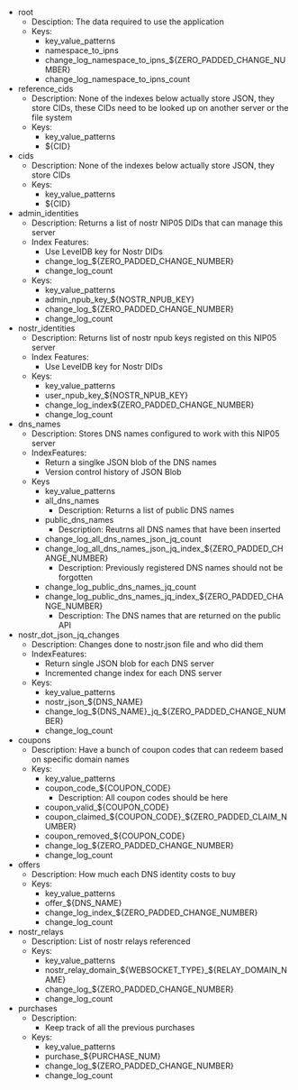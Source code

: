 * root
    * Desciption: The data required to use the application
    * Keys:
        * key_value_patterns
        * namespace_to_ipns
        * change_log_namespace_to_ipns_${ZERO_PADDED_CHANGE_NUMBER}
        * change_log_namespace_to_ipns_count
* reference_cids
    * Description: None of the indexes below actually store JSON, they store CIDs, these CIDs need to be looked up on another server or the file system
    * Keys:
        * key_value_patterns
        * ${CID}
* cids
    * Description: None of the indexes below actually store JSON, they store CIDs
    * Keys:
        * key_value_patterns
        * ${CID}
* admin_identities
    * Description: Returns a list of nostr NIP05 DIDs that can manage this server
    * Index Features:
        * Use LevelDB key for Nostr DIDs
        * change_log_${ZERO_PADDED_CHANGE_NUMBER}
        * change_log_count
    * Keys:
        * key_value_patterns
        * admin_npub_key_${NOSTR_NPUB_KEY}
        * change_log_${ZERO_PADDED_CHANGE_NUMBER}
        * change_log_count
* nostr_identities
    * Description: Returns list of nostr npub keys registed on this NIP05 server
    * Index Features:
        * Use LevelDB key for Nostr DIDs
    * Keys:
        * key_value_patterns
        * user_npub_key_${NOSTR_NPUB_KEY}
        * change_log_index${ZERO_PADDED_CHANGE_NUMBER}
        * change_log_count
* dns_names
    * Description: Stores DNS names configured to work with this NIP05 server
    * IndexFeatures:
        * Return a singlke JSON blob of the DNS names
        * Version control history of JSON Blob
    * Keys
        * key_value_patterns
        * all_dns_names
            * Description: Returns a list of public DNS names
        * public_dns_names
            * Description: Reutrns all DNS names that have been inserted
        * change_log_all_dns_names_json_jq_count
        * change_log_all_dns_names_json_jq_index_${ZERO_PADDED_CHANGE_NUMBER}
            * Description: Previously registered DNS names should not be forgotten
        * change_log_public_dns_names_jq_count
        * change_log_public_dns_names_jq_index_${ZERO_PADDED_CHANGE_NUMBER}
            * Description: The DNS names that are returned on the public API
* nostr_dot_json_jq_changes
    * Description: Changes done to nostr.json file and who did them
    * IndexFeatures:
        * Return single JSON blob for each DNS server
        * Incremented change index for each DNS server
    * Keys:
        * key_value_patterns
        * nostr_json_${DNS_NAME}
        * change_log_${DNS_NAME}_jq_${ZERO_PADDED_CHANGE_NUMBER}
        * change_log_count
* coupons
    * Description: Have a bunch of coupon codes that can redeem based on specific domain names
    * Keys:
        * key_value_patterns
        * coupon_code_${COUPON_CODE}
            * Description: All coupon codes should be here
        * coupon_valid_${COUPON_CODE}
        * coupon_claimed_${COUPON_CODE}_${ZERO_PADDED_CLAIM_NUMBER}
        * coupon_removed_${COUPON_CODE}
        * change_log_${ZERO_PADDED_CHANGE_NUMBER}
        * change_log_count
* offers
    * Description: How much each DNS identity costs to buy
    * Keys:
        * key_value_patterns
        * offer_${DNS_NAME}
        * change_log_index_${ZERO_PADDED_CHANGE_NUMBER}
        * change_log_count
* nostr_relays
    * Description: List of nostr relays referenced
    * Keys:
        * key_value_patterns
        * nostr_relay_domain_${WEBSOCKET_TYPE}_${RELAY_DOMAIN_NAME}
        * change_log_${ZERO_PADDED_CHANGE_NUMBER}
        * change_log_count
* purchases
    * Description:
        * Keep track of all the previous purchases
    * Keys:
        * key_value_patterns
        * purchase_${PURCHASE_NUM}
        * change_log_${ZERO_PADDED_CHANGE_NUMBER}
        * change_log_count
